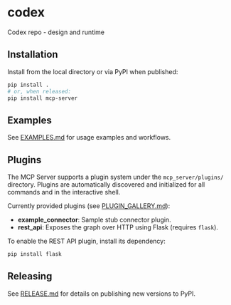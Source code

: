 # codex
Codex repo - design and runtime

## Installation

Install from the local directory or via PyPI when published:

```bash
pip install .
# or, when released:
pip install mcp-server
```

## Examples

See [EXAMPLES.md](EXAMPLES.md) for usage examples and workflows.

## Plugins

The MCP Server supports a plugin system under the `mcp_server/plugins/` directory. Plugins are automatically discovered and initialized for all commands and in the interactive shell.

Currently provided plugins (see [PLUGIN_GALLERY.md](PLUGIN_GALLERY.md)):

- **example_connector**: Sample stub connector plugin.
- **rest_api**: Exposes the graph over HTTP using Flask (requires `flask`).

To enable the REST API plugin, install its dependency:
```bash
pip install flask
```

## Releasing

See [RELEASE.md](RELEASE.md) for details on publishing new versions to PyPI.
